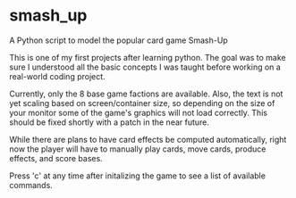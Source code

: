 # smash_up
A Python script to model the popular card game Smash-Up

This is one of my first projects after learning python.
The goal was to make sure I understood all the basic concepts I was taught before working on a real-world coding project. 

Currently, only the 8 base game factions are available. Also, the text is not yet scaling based on screen/container size, so depending on the size of your monitor some of the game's graphics will not load correctly. This should be fixed shortly with a patch in the near future.

While there are plans to have card effects be computed automatically, right now the player will have to manually play cards, move cards, produce effects, and score bases.

Press 'c' at any time after initalizing the game to see a list of available commands.

